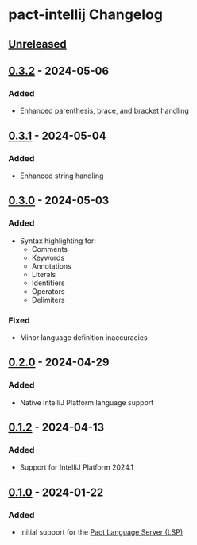 <!-- Keep a Changelog guide -> https://keepachangelog.com -->

# pact-intellij Changelog

## [Unreleased]

## [0.3.2] - 2024-05-06

### Added

- Enhanced parenthesis, brace, and bracket handling

## [0.3.1] - 2024-05-04

### Added

- Enhanced string handling

## [0.3.0] - 2024-05-03

### Added

- Syntax highlighting for:
  - Comments
  - Keywords
  - Annotations
  - Literals
  - Identifiers
  - Operators
  - Delimiters

### Fixed

- Minor language definition inaccuracies

## [0.2.0] - 2024-04-29

### Added

- Native IntelliJ Platform language support

## [0.1.2] - 2024-04-13

### Added

- Support for IntelliJ Platform 2024.1

## [0.1.0] - 2024-01-22

### Added

- Initial support for the [Pact Language Server (LSP)](https://github.com/kadena-io/pact-lsp)

[Unreleased]: https://github.com/lukeribchester/pact-intellij/compare/v0.3.2...HEAD
[0.3.2]: https://github.com/lukeribchester/pact-intellij/compare/v0.3.1...v0.3.2
[0.3.1]: https://github.com/lukeribchester/pact-intellij/compare/v0.3.0...v0.3.1
[0.3.0]: https://github.com/lukeribchester/pact-intellij/compare/v0.2.0...v0.3.0
[0.2.0]: https://github.com/lukeribchester/pact-intellij/compare/v0.1.2...v0.2.0
[0.1.2]: https://github.com/lukeribchester/pact-intellij/compare/v0.1.0...v0.1.2
[0.1.0]: https://github.com/lukeribchester/pact-intellij/commits/v0.1.0

